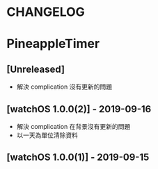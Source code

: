 # CHANGELOG
# PineappleTimer

## [Unreleased]
- 解決 complication 沒有更新的問題

## [watchOS 1.0.0(2)] - 2019-09-16
- 解決 complication 在背景沒有更新的問題
- 以一天為單位清除資料

## [watchOS 1.0.0(1)] - 2019-09-15

